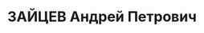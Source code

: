 ---
title: ЗАЙЦЕВ Андрей Петрович
description: 'Род. в 1903, Смоленская губ., Рославльский уезд, дер. Сеща, русский,
  обр.: высшее, б/п. Проживал: Украинская ССР, Харьковская обл., Чугуевский р-н, пос.
  Эсхар, д. 3, кв. 10. Инженер-механик, зам. гл. инженера, нач. котельного цеха ГЭС
  №2

  Арестован 11.07.1937. Обв. по ст. 54-8-9-11 (участие в контрреволюционной вредительской
  организации). Приговор: выездная сессия Верховного Суда СССР, 10.12.1937 – ВМН.
  Расстрелян 10.12.1937, г.Харьков.

  Реабилитирован 10.08.1957'
---